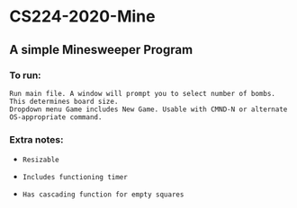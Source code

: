 # CS224-2020-Mine
## A simple Minesweeper Program
### To run:
    Run main file. A window will prompt you to select number of bombs. This determines board size.
    Dropdown menu Game includes New Game. Usable with CMND-N or alternate OS-appropriate command.
### Extra notes:
*     Resizable
*     Includes functioning timer
*     Has cascading function for empty squares

